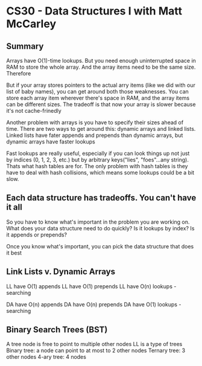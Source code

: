 # CS30 - Data Structures I with Matt McCarley

## Summary

Arrays have O(1)-time lookups. But you need enough uninterrupted space in RAM to store the whole array. And the array items need to be the same size. Therefore

But if your array stores pointers to the actual arry items (like we did with our list of baby names), you can get around both those weaknesses. You can store each array item wherever there's space in RAM, and the array items can be different sizes. The tradeoff is that now your array is slower because it's not cache-frinedly 

Another problem with arrays is you have to specify their sizes ahead of time. There are two ways to get around this: dynamic arrays and linked lists. Linked lists have fater appends and prepends than dynamic arrays, but dynamic arrays have faster lookups 

Fast lookups are really useful, especially if you can look things up not just by indices (0, 1, 2, 3, etc.) but by arbitrary keys("lies", "foes"...any string). Thats what hash tables are for. The only problem with hash tables is they have to deal with hash collisions, which means some lookups could be a bit slow. 

## Each data structure has tradeoffs. You can't have it all

So you have to know what's important in the problem you are working on. What does your data structure need to do quickly? Is it lookups by index? Is it appends or prepends? 

Once you know what's important, you can pick the data structure that does it best

## Link Lists v. Dynamic Arrays

LL have O(1) appends
LL have O(1) prepends
LL have O(n) lookups - searching

DA have O(n) appends
DA have O(n) prepends
DA have O(1) lookups - searching

## Binary Search Trees (BST)

A tree node is free to point to multiple other nodes
LL is a type of trees
Binary tree: a node can point to at most to 2 other nodes
Ternary tree: 3 other nodes
4-ary tree: 4 nodes


